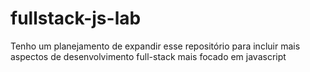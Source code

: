 # fullstack-js-lab
Tenho um planejamento de expandir esse repositório para incluir mais aspectos de desenvolvimento full-stack mais focado em javascript
